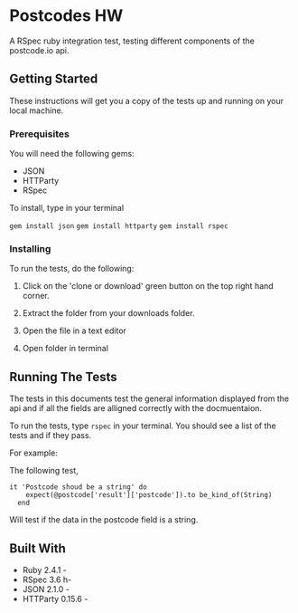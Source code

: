 # Postcodes HW


A RSpec ruby integration test, testing different components of the postcode.io api.

## Getting Started
These instructions will get you a copy of the tests up and running on your local machine. 

### Prerequisites

You will need the following gems:

* JSON
* HTTParty
* RSpec

To install, type in your terminal

`gem install json`
`gem install httparty`
`gem install rspec`


### Installing

To run the tests, do the following:

1. Click on the 'clone or download' green button on the top right hand corner.

2. Extract the folder from your downloads folder.

3. Open the file in a text editor 

4. Open folder in terminal


## Running The Tests

The tests in this documents test the general information displayed from the api and if all the fields are alligned correctly with the docmuentaion.

To run the tests, type `rspec` in your terminal. You should see a list of the tests and if they pass.

For example:

The following test,

	it 'Postcode shoud be a string' do
	    expect(@postcode['result']['postcode']).to be_kind_of(String)
	  end
Will test if the data in the postcode field is a string.
## Built With

* Ruby 2.4.1 - 
* RSpec 3.6 h- 
* JSON 2.1.0 - 
* HTTParty 0.15.6 -
